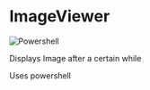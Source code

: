 # ImageViewer

![Powershell](https://img.shields.io/badge/Powershell-2CA5E0?style=for-the-badge&logo=powershell&logoColor=white)

Displays Image after a certain while

Uses powershell
